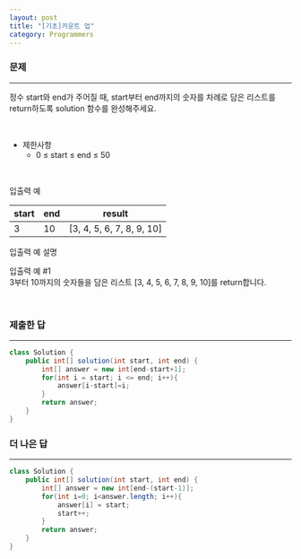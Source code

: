```yaml
---
layout: post
title: "[기초]카운트 업"
category: Programmers
---
```


### 문제
---
정수 start와 end가 주어질 때, start부터 end까지의 숫자를 차례로 담은 리스트를 return하도록 solution 함수를 완성해주세요.



&nbsp;


- 제한사항
    - 0 ≤ start ≤ end ≤ 50

&nbsp;

입출력 예

|start|	end	|result|
|---|---|---|
|3|	10|	[3, 4, 5, 6, 7, 8, 9, 10]|


입출력 예 설명   

입출력 예 #1   
3부터 10까지의 숫자들을 담은 리스트 [3, 4, 5, 6, 7, 8, 9, 10]를 return합니다.   

&nbsp;

### 제출한 답
---
```java
class Solution {
    public int[] solution(int start, int end) {
        int[] answer = new int[end-start+1];
        for(int i = start; i <= end; i++){
            answer[i-start]=i;
        }
        return answer;
    }
}
```


### 더 나은 답
---
```java
class Solution {
    public int[] solution(int start, int end) {
        int[] answer = new int[end-(start-1)];
        for(int i=0; i<answer.length; i++){
            answer[i] = start;
            start++;
        }
        return answer;
    }
}
```



